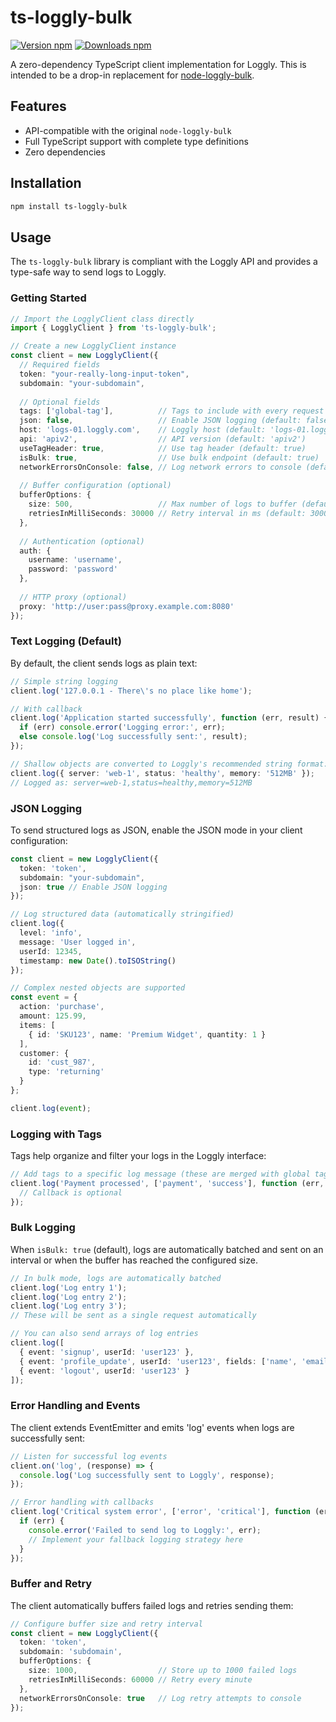 # ts-loggly-bulk

[![Version npm](https://img.shields.io/npm/v/ts-loggly-bulk?logo=npm&logoColor=red)](https://www.npmjs.com/package/ts-loggly-bulk)
[![Downloads npm](https://img.shields.io/npm/dm/ts-loggly-bulk?logo=npm&logoColor=red)](https://www.npmjs.com/package/ts-loggly-bulk)


A zero-dependency TypeScript client implementation for Loggly. This is intended to be a drop-in replacement for [node-loggly-bulk](https://github.com/loggly/node-loggly-bulk).

## Features

- API-compatible with the original `node-loggly-bulk`
- Full TypeScript support with complete type definitions
- Zero dependencies

## Installation

```bash
npm install ts-loggly-bulk
```

## Usage

The `ts-loggly-bulk` library is compliant with the Loggly API and provides a type-safe way to send logs to Loggly.

### Getting Started

```ts
// Import the LogglyClient class directly
import { LogglyClient } from 'ts-loggly-bulk';

// Create a new LogglyClient instance
const client = new LogglyClient({
  // Required fields
  token: "your-really-long-input-token",
  subdomain: "your-subdomain",
  
  // Optional fields
  tags: ['global-tag'],          // Tags to include with every request
  json: false,                   // Enable JSON logging (default: false)
  host: 'logs-01.loggly.com',    // Loggly host (default: 'logs-01.loggly.com')
  api: 'apiv2',                  // API version (default: 'apiv2')
  useTagHeader: true,            // Use tag header (default: true)
  isBulk: true,                  // Use bulk endpoint (default: true)
  networkErrorsOnConsole: false, // Log network errors to console (default: false)
  
  // Buffer configuration (optional)
  bufferOptions: {
    size: 500,                   // Max number of logs to buffer (default: 500)
    retriesInMilliSeconds: 30000 // Retry interval in ms (default: 30000)
  },
  
  // Authentication (optional)
  auth: {
    username: 'username',
    password: 'password'
  },
  
  // HTTP proxy (optional)
  proxy: 'http://user:pass@proxy.example.com:8080'
});
```

### Text Logging (Default)

By default, the client sends logs as plain text:

```ts
// Simple string logging
client.log('127.0.0.1 - There\'s no place like home');

// With callback
client.log('Application started successfully', function (err, result) {
  if (err) console.error('Logging error:', err);
  else console.log('Log successfully sent:', result);
});

// Shallow objects are converted to Loggly's recommended string format: key=value,key2=value2
client.log({ server: 'web-1', status: 'healthy', memory: '512MB' });
// Logged as: server=web-1,status=healthy,memory=512MB
```

### JSON Logging

To send structured logs as JSON, enable the JSON mode in your client configuration:

```ts
const client = new LogglyClient({
  token: 'token',
  subdomain: "your-subdomain",
  json: true // Enable JSON logging
});

// Log structured data (automatically stringified)
client.log({
  level: 'info',
  message: 'User logged in',
  userId: 12345,
  timestamp: new Date().toISOString()
});

// Complex nested objects are supported
const event = {
  action: 'purchase',
  amount: 125.99,
  items: [
    { id: 'SKU123', name: 'Premium Widget', quantity: 1 }
  ],
  customer: {
    id: 'cust_987',
    type: 'returning'
  }
};

client.log(event);
```

### Logging with Tags

Tags help organize and filter your logs in the Loggly interface:

```ts
// Add tags to a specific log message (these are merged with global tags)
client.log('Payment processed', ['payment', 'success'], function (err, result) {
  // Callback is optional
});
```

### Bulk Logging

When `isBulk: true` (default), logs are automatically batched and sent on an interval or when the buffer has reached the configured size.

```ts
// In bulk mode, logs are automatically batched
client.log('Log entry 1');
client.log('Log entry 2');
client.log('Log entry 3');
// These will be sent as a single request automatically

// You can also send arrays of log entries
client.log([
  { event: 'signup', userId: 'user123' },
  { event: 'profile_update', userId: 'user123', fields: ['name', 'email'] },
  { event: 'logout', userId: 'user123' }
]);
```

### Error Handling and Events

The client extends EventEmitter and emits 'log' events when logs are successfully sent:

```ts
// Listen for successful log events
client.on('log', (response) => {
  console.log('Log successfully sent to Loggly', response);
});

// Error handling with callbacks
client.log('Critical system error', ['error', 'critical'], function (err, result) {
  if (err) {
    console.error('Failed to send log to Loggly:', err);
    // Implement your fallback logging strategy here
  }
});
```

### Buffer and Retry

The client automatically buffers failed logs and retries sending them:

```ts
// Configure buffer size and retry interval
const client = new LogglyClient({
  token: 'token',
  subdomain: 'subdomain',
  bufferOptions: {
    size: 1000,                  // Store up to 1000 failed logs
    retriesInMilliSeconds: 60000 // Retry every minute
  },
  networkErrorsOnConsole: true   // Log retry attempts to console
});
```

```
